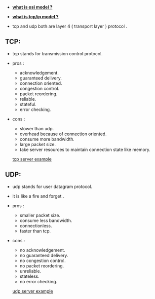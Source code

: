- **[what is osi model ?](https://www.cloudflare.com/learning/ddos/glossary/open-systems-interconnection-model-osi/)**

- **[what is tcp/ip model ?](https://www.cloudflare.com/learning/ddos/glossary/tcp-ip/)**

- tcp and udp both are layer 4 ( transport layer ) protocol .

## TCP:

- tcp stands for transmission control protocol.

- pros :
  - acknowledgement.
  - guaranteed delivery.
  - connection oriented.
  - congestion control.
  - packet reordering.
  - reliable.
  - stateful.
  - error checking.  

- cons :
  - slower than udp.
  - overhead because of connection oriented.
  - consume more bandwidth.
  - large packet size.
  - take server resources to maintain connection state like memory.

  [tcp server example](tcp.js) 


## UDP:

- udp stands for user datagram protocol.
- it is like a fire and forget .

- pros :
  - smaller packet size.
  - consume less bandwidth.
  - connectionless.
  - faster than tcp.

- cons :
  - no acknowledgement.
  - no guaranteed delivery.
  - no congestion control.
  - no packet reordering.
  - unreliable.
  - stateless.
  - no error checking.
  
  [udp server example](udp.js) 